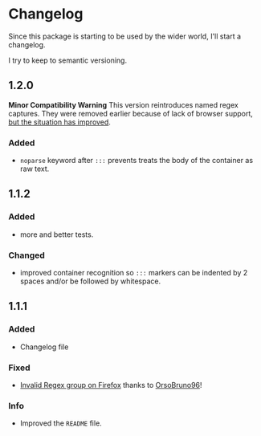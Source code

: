 # Changelog 

Since this package is starting to be used by the wider world, I'll start a changelog. 

I try to keep to semantic versioning.

## 1.2.0

**Minor Compatibility Warning** This version reintroduces named regex captures. They were removed earlier because of lack of browser support, [but the situation has improved](https://caniuse.com/#feat=mdn-javascript_builtins_regexp_named_capture_groups). 

### Added

- `noparse` keyword after `:::` prevents treats the body of the container as raw text. 


## 1.1.2

### Added

- more and better tests.

### Changed

- improved container recognition so `:::` markers can be indented by 2 spaces and/or be followed by whitespace.

## 1.1.1

### Added

- Changelog file

### Fixed

- [Invalid Regex group on Firefox](https://github.com/Nevenall/remark-containers/issues/1) thanks to [OrsoBruno96](https://github.com/OrsoBruno96)!

### Info

- Improved the `README` file.
